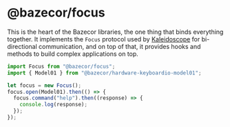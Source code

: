 @bazecor/focus
================

This is the heart of the Bazecor libraries, the one thing that binds
everything together. It implements the `Focus` protocol used by
[Kaleidoscope][k:focus] for bi-directional communication, and on top of that, it
provides hooks and methods to build complex applications on top.

[k:focus]: https://github.com/keyboardio/Kaleidoscope/blob/master/doc/plugin/FocusSerial.md

```js
import Focus from "@bazecor/focus";
import { Model01 } from "@bazecor/hardware-keyboardio-model01";

let focus = new Focus();
focus.open(Model01).then(() => {
  focus.command("help").then((response) => {
    console.log(response);
  });
});
```
